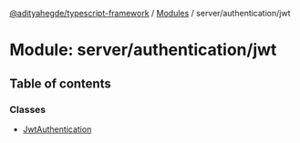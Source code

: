 [@adityahegde/typescript-framework](../README.md) / [Modules](../modules.md) / server/authentication/jwt

# Module: server/authentication/jwt

## Table of contents

### Classes

- [JwtAuthentication](../classes/server_authentication_jwt.JwtAuthentication.md)
